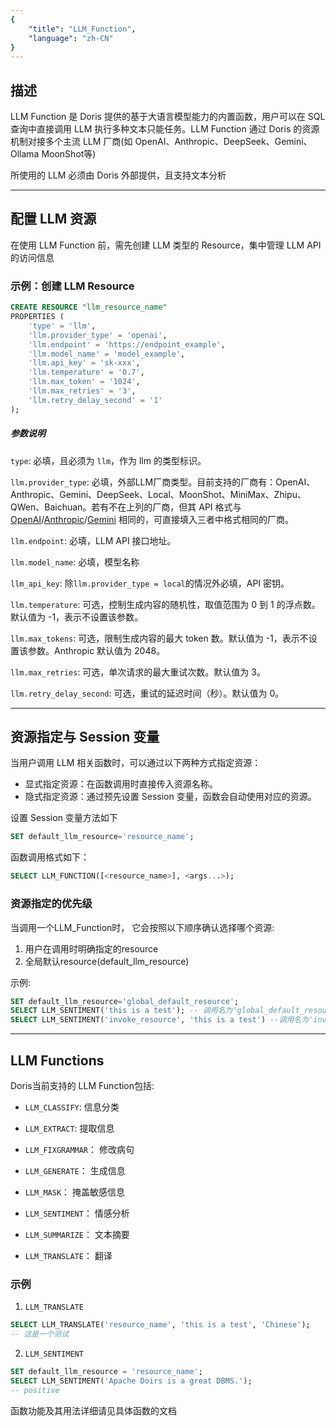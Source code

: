 ```yaml
---
{
    "title": "LLM_Function",
    "language": "zh-CN"
}
---
```


<!-- 
Licensed to the Apache Software Foundation (ASF) under one
or more contributor license agreements.  See the NOTICE file
distributed with this work for additional information
regarding copyright ownership.  The ASF licenses this file
to you under the Apache License, Version 2.0 (the
"License"); you may not use this file except in compliance
with the License.  You may obtain a copy of the License at

  http://www.apache.org/licenses/LICENSE-2.0

Unless required by applicable law or agreed to in writing,
software distributed under the License is distributed on an
"AS IS" BASIS, WITHOUT WARRANTIES OR CONDITIONS OF ANY
KIND, either express or implied.  See the License for the
specific language governing permissions and limitations
under the License.
-->

## 描述

LLM Function 是 Doris 提供的基于大语言模型能力的内置函数，用户可以在 SQL 查询中直接调用 LLM 执行多种文本只能任务。LLM Function 通过 Doris 的资源机制对接多个主流 LLM 厂商(如 OpenAI、Anthropic、DeepSeek、Gemini、Ollama MoonShot等)

所使用的 LLM 必须由 Doris 外部提供，且支持文本分析

---

## 配置 LLM 资源
在使用 LLM Function 前，需先创建 LLM 类型的 Resource，集中管理 LLM API 的访问信息

### 示例：创建 LLM Resource

```sql
CREATE RESOURCE "llm_resource_name"
PROPERTIES (
    'type' = 'llm',
    'llm.provider_type' = 'openai',
    'llm.endpoint' = 'https://endpoint_example',
    'llm.model_name' = 'model_example',
    'llm.api_key' = 'sk-xxx',
    'llm.temperature' = '0.7',
    'llm.max_token' = '1024',
    'llm.max_retries' = '3',
    'llm.retry_delay_second' = '1'
);
 ```

##### 参数说明

`type`: 必填，且必须为 `llm`，作为 llm 的类型标识。

`llm.provider_type`: 必填，外部LLM厂商类型。目前支持的厂商有：OpenAI、Anthropic、Gemini、DeepSeek、Local、MoonShot、MiniMax、Zhipu、QWen、Baichuan。若有不在上列的厂商，但其 API 格式与 [OpenAI](https://platform.openai.com/docs/overview)/[Anthropic](https://docs.anthropic.com/en/api/messages-examples)/[Gemini](https://ai.google.dev/gemini-api/docs/quickstart#rest_1) 相同的，可直接填入三者中格式相同的厂商。

`llm.endpoint`: 必填，LLM API 接口地址。

`llm.model_name`: 必填，模型名称

`llm_api_key`: 除`llm.provider_type = local`的情况外必填，API 密钥。

`llm.temperature`: 可选，控制生成内容的随机性，取值范围为 0 到 1 的浮点数。默认值为 -1，表示不设置该参数。

`llm.max_tokens`: 可选，限制生成内容的最大 token 数。默认值为 -1，表示不设置该参数。Anthropic 默认值为 2048。

`llm.max_retries`: 可选，单次请求的最大重试次数。默认值为 3。

`llm.retry_delay_second`: 可选，重试的延迟时间（秒）。默认值为 0。

---

## 资源指定与 Session 变量

当用户调用 LLM 相关函数时，可以通过以下两种方式指定资源：

- 显式指定资源：在函数调用时直接传入资源名称。
- 隐式指定资源：通过预先设置 Session 变量，函数会自动使用对应的资源。

设置 Session 变量方法如下
```sql
SET default_llm_resource='resource_name';
```

函数调用格式如下：
```sql
SELECT LLM_FUNCTION([<resource_name>], <args...>);
```

### 资源指定的优先级

当调用一个LLM_Function时， 它会按照以下顺序确认选择哪个资源:

1. 用户在调用时明确指定的resource
2. 全局默认resource(default_llm_resource)

示例:
```sql
SET default_llm_resource='global_default_resource';
SELECT LLM_SENTIMENT('this is a test'); -- 调用名为'global_default_resource'的资源
SELECT LLM_SENTIMENT('invoke_resource', 'this is a test') --调用名为'invoke_resource'的资源
```

---

## LLM Functions

Doris当前支持的 LLM Function包括:

- `LLM_CLASSIFY`: 信息分类

- `LLM_EXTRACT`: 提取信息

- `LLM_FIXGRAMMAR`： 修改病句

- `LLM_GENERATE`： 生成信息

- `LLM_MASK`： 掩盖敏感信息

- `LLM_SENTIMENT`： 情感分析

- `LLM_SUMMARIZE`： 文本摘要

- `LLM_TRANSLATE`： 翻译

### 示例

1. `LLM_TRANSLATE`
```sql
SELECT LLM_TRANSLATE('resource_name', 'this is a test', 'Chinese');
-- 这是一个测试
```

2. `LLM_SENTIMENT`
```sql
SET default_llm_resource = 'resource_name';
SELECT LLM_SENTIMENT('Apache Doirs is a great DBMS.');
-- positive
```

函数功能及其用法详细请见具体函数的文档
